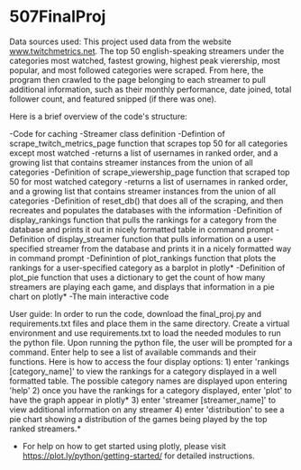 # 507FinalProj

Data sources used:
  This project used data from the website www.twitchmetrics.net.
  The top 50 english-speaking streamers under the categories most watched, fastest growing, highest peak vierership, most popular, and most followed categories were scraped.
  From here, the program then crawled to the page belonging to each streamer to pull additional information, such as their monthly performance, date joined, total follower count, and featured snipped (if there was one).

Here is a brief overview of the code's structure:

-Code for caching
-Streamer class definition
-Defintion of scrape_twitch_metrics_page function that scrapes top 50 for all categories except most watched
      -returns a list of usernames in ranked order, and a growing list that contains streamer instances from the union of all categories
-Definition of scrape_viewership_page function that scraped top 50 for most watched category
      -returns a list of usernames in ranked order, and a growing list that contains streamer instances from the union of all categories
-Definition of reset_db() that does all of the scraping, and then recreates and populates the databases with the information
-Definition of display_rankings function that pulls the rankings for a category from the database and prints it out in nicely formatted table in command prompt
-Definition of display_streamer function that pulls information on a user-specified streamer from the database and prints it in a nicely formatted way in command prompt
-Definintion of plot_rankings function that plots the rankings for a user-specified category as a barplot in plotly*
-Definition of plot_pie function that uses a dictionary to get the count of how many streamers are playing each game, and displays that information in a pie chart on plotly*
-The main interactive code
  
User guide: 
  In order to run the code, download the final_proj.py and requirements.txt files and place them in the same directory. Create a virtual environment and use requirements.txt to load the needed modules to run the python file.
  Upon running the python file, the user will be prompted for a command. Enter help to see a list of available commands and their functions.
  Here is how to access the four display options:
    1) enter 'rankings [category_name]' to view the rankings for a category displayed in a well formatted table. The possible category names are displayed upon entering 'help'
    2) once you have the rankings for a category displayed, enter 'plot' to have the graph appear in plotly*
    3) enter 'streamer [streamer_name]' to view additional information on any streamer
    4) enter 'distribution' to see a pie chart showing a distribution of the games being played by the top ranked streamers.*

* For help on how to get started using plotly, please visit https://plot.ly/python/getting-started/ for detailed instructions.
